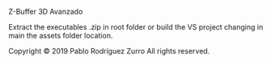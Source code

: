 Z-Buffer 3D Avanzado

Extract the executables .zip in root folder or build the VS project changing in main the assets folder location. 

Copyright © 2019 Pablo Rodríguez Zurro All rights reserved.